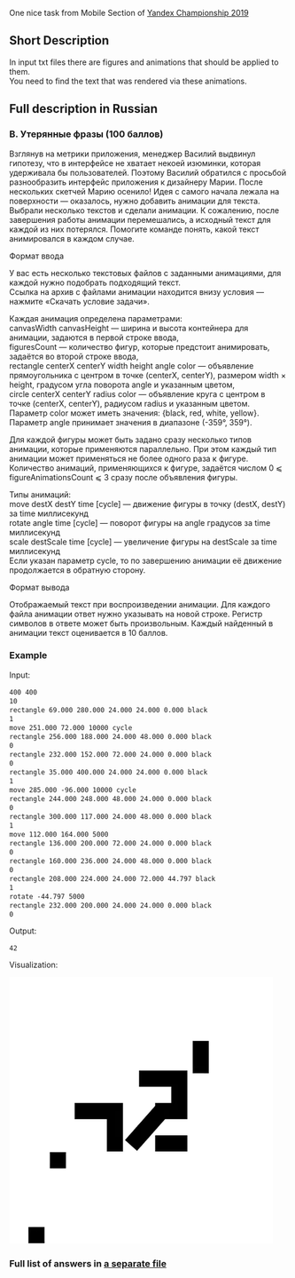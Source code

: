 One nice task from Mobile Section of [Yandex Championship 2019](https://yandex.ru/championship/)

## Short Description
In input txt files there are figures and animations that should be applied to them.  
You need to find the text that was rendered via these animations.

## Full description in Russian
### B. Утерянные фразы (100 баллов)

Взглянув на метрики приложения, менеджер Василий выдвинул гипотезу, что в интерфейсе не хватает некоей изюминки, которая удерживала бы пользователей. Поэтому Василий обратился с просьбой разнообразить интерфейс приложения к дизайнеру Марии. После нескольких скетчей Марию осенило! Идея с самого начала лежала на поверхности — оказалось, нужно добавить анимации для текста. Выбрали несколько текстов и сделали анимации. К сожалению, после завершения работы анимации перемешались, а исходный текст для каждой из них потерялся. Помогите команде понять, какой текст анимировался в каждом случае.  

Формат ввода

У вас есть несколько текстовых файлов с заданными анимациями, для каждой нужно подобрать подходящий текст.  
Ссылка на архив с файлами анимации находится внизу условия — нажмите «Скачать условие задачи».  

Каждая анимация определена параметрами:  
canvasWidth canvasHeight — ширина и высота контейнера для анимации, задаются в первой строке ввода,  
figuresCount — количество фигур, которые предстоит анимировать, задаётся во второй строке ввода,  
rectangle centerX centerY width height angle color — объявление прямоугольника с центром в точке (centerX, centerY), размером width × height, градусом угла поворота angle и указанным цветом,  
circle centerX centerY radius color — объявление круга с центром в точке (centerX, centerY), радиусом radius и указанным цветом.  
Параметр color может иметь значения: {black, red, white, yellow}.  
Параметр angle принимает значения в диапазоне (-359°, 359°).  

Для каждой фигуры может быть задано сразу несколько типов анимации, которые применяются параллельно. При этом каждый тип анимации может применяться не более одного раза к фигуре. Количество анимаций, применяющихся к фигуре, задаётся числом 0 ⩽ figureAnimationsCount ⩽ 3 сразу после объявления фигуры.

Типы анимаций:  
move destX destY time [cycle] — движение фигуры в точку (destX, destY) за time миллисекунд  
rotate angle time [cycle] — поворот фигуры на angle градусов за time миллисекунд  
scale destScale time [cycle] — увеличение фигуры на destScale за time миллисекунд  
Если указан параметр cycle, то по завершению анимации её движение продолжается в обратную сторону.  

Формат вывода

Отображаемый текст при воспроизведении анимации.
Для каждого файла анимации ответ нужно указывать на новой строке.
Регистр символов в ответе может быть произвольным.
Каждый найденный в анимации текст оценивается в 10 баллов.

### Example

Input:
```
400 400
10
rectangle 69.000 280.000 24.000 24.000 0.000 black
1
move 251.000 72.000 10000 cycle
rectangle 256.000 188.000 24.000 48.000 0.000 black
0
rectangle 232.000 152.000 72.000 24.000 0.000 black
0
rectangle 35.000 400.000 24.000 24.000 0.000 black
1
move 285.000 -96.000 10000 cycle
rectangle 244.000 248.000 48.000 24.000 0.000 black
0
rectangle 300.000 117.000 24.000 48.000 0.000 black
1
move 112.000 164.000 5000
rectangle 136.000 200.000 72.000 24.000 0.000 black
0
rectangle 160.000 236.000 24.000 48.000 0.000 black
0
rectangle 208.000 224.000 24.000 72.000 44.797 black
1
rotate -44.797 5000
rectangle 232.000 200.000 24.000 24.000 0.000 black
0
```

Output:
```
42
```

Visualization:

![42](statement-image.gif)

### Full list of answers in [a separate file](answers.txt)
